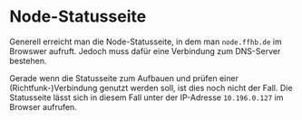 # Node-Statusseite
Generell erreicht man die Node-Statusseite, in dem man `node.ffhb.de` im Browswer aufruft. Jedoch muss dafür eine Verbindung zum DNS-Server bestehen.

Gerade wenn die Statusseite zum Aufbauen und prüfen einer (Richtfunk-)Verbindung genutzt werden soll, ist dies noch nicht der Fall. Die Statusseite lässt sich in diesem Fall unter der IP-Adresse `10.196.0.127` im Browser aufrufen.